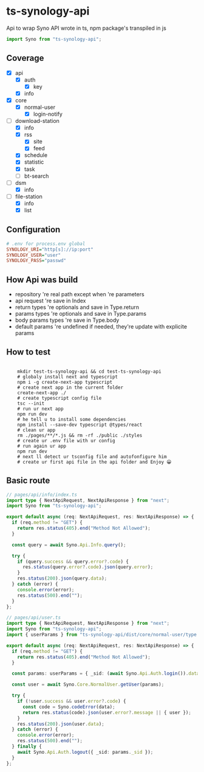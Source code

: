 # ts-synology-api

Api to wrap Syno API wrote in ts, npm package's transpiled in js

```typescript
import Syno from "ts-synology-api";
```

## Coverage

- [x] api
  - [x] auth
    - [x] key
  - [x] info
- [x] core
  - [x] normal-user
    - [x] login-notify
- [ ] download-station
  - [x] info
  - [x] rss
    - [x] site
    - [x] feed
  - [x] schedule
  - [x] statistic
  - [x] task
  - [ ] bt-search
- [ ] dsm
  - [x] info
- [ ] file-station
  - [x] info
  - [x] list

## Configuration

```ini
# .env for process.env global
SYNOLOGY_URI="http[s]://ip:port"
SYNOLOGY_USER="user"
SYNOLOGY_PASS="passwd"
```

## How Api was build

- repository 're real path except when 're parameters
- api request 're save in Index
- return types 're optionals and save in Type.return
- params types 're optionals and save in Type.params
- body params types 're save in Type.body
- default params 're undefined if needed, they're update with explicite params

## How to test

```shell

    mkdir test-ts-synology-api && cd test-ts-synology-api
    # globaly install next and typescript
    npm i -g create-next-app typescript
    # create next app in the current folder
    create-next-app ./
    # create typescript config file
    tsc --init
    # run ur next app
    npm run dev
    # he tell u to install some dependencies
    npm install --save-dev typescript @types/react
    # clean ur app
    rm ./pages/**/*.js && rm -rf ./public ./styles
    # create ur .env file with ur config
    # run again ur app
    npm run dev
    # next ll detect ur tsconfig file and autofonfigure him
    # create ur first api file in the api folder and Enjoy 😀

```

## Basic route

```typescript
// pages/api/info/index.ts
import type { NextApiRequest, NextApiResponse } from "next";
import Syno from "ts-synology-api";

export default async (req: NextApiRequest, res: NextApiResponse) => {
  if (req.method != "GET") {
    return res.status(405).end("Method Not Allowed");
  }

  const query = await Syno.Api.Info.query();

  try {
    if (query.success && query.error?.code) {
      res.status(query.error?.code).json(query.error);
    }
    res.status(200).json(query.data);
  } catch (error) {
    console.error(error);
    res.status(500).end("");
  }
};
```

```typescript
// pages/api/user.ts
import type { NextApiRequest, NextApiResponse } from "next";
import Syno from "ts-synology-api";
import { userParams } from "ts-synology-api/dist/core/normal-user/type.params";

export default async (req: NextApiRequest, res: NextApiResponse) => {
  if (req.method != "GET") {
    return res.status(405).end("Method Not Allowed");
  }

  const params: userParams = { _sid: (await Syno.Api.Auth.login()).data?.sid };

  const user = await Syno.Core.NormalUser.getUser(params);

  try {
    if (!user.success && user.error?.code) {
      const code = Syno.codeError(data);
      return res.status(code).json(user.error?.message || { user });
    }
    res.status(200).json(user.data);
  } catch (error) {
    console.error(error);
    res.status(500).end("");
  } finally {
    await Syno.Api.Auth.logout({ _sid: params._sid });
  }
};
```
